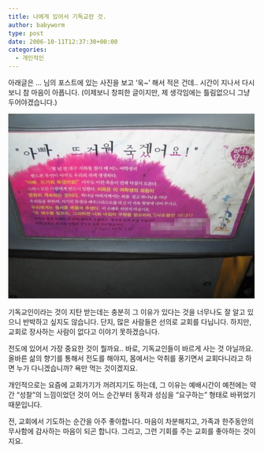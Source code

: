 ```yaml
---
title: 나에게 있어서 기독교란 것.
author: babyworm
type: post
date: 2006-10-11T12:37:30+00:00
categories:
  - 개인적인
---
```

아래글은 … 님의 포스트에 있는 사진을 보고 ‘욱~’ 해서 적은 건데.. 시간이 지나서 다시보니 참 마음이 아픕니다. (이제보니 창피한 글이지만, 제 생각임에는 틀림없으니 그냥 두어야겠습니다.)

<img src="1103370686.jpg">

기독교인이라는 것이 지탄 받는데는 충분히 그 이유가 있다는 것을 너무나도 잘 알고 있으니 반박하고 싶지도 않습니다.
단지, 많은 사람들은 선의로 교회를 다닙니다.
하지만, 교회로 장사하는 사람이 없다고 이야기 못하겠습니다.

전도에 있어서 가장 중요한 것이 뭘까요..
바로, 기독교인들이 바르게 사는 것 아닐까요.
올바른 삶의 향기를 통해서 전도를 해야지, 몸에서는 악취를 풍기면서 교회다니라고 하면 누가 다니겠습니까?
욕만 먹는 것이겠지요.

개인적으로는 요즘에 교회가기가 꺼려지기도 하는데, 그 이유는 예배시간이 예전에는 약간 “성찰”의 느낌이었던 것이 어느 순간부터 동작과 성심을 “요구하는” 형태로 바뀌었기 때문입니다.

전, 교회에서 기도하는 순간을 아주 좋아합니다.
마음이 차분해지고, 가족과 한주동안의 무사함에 감사하는 마음이 되곤 합니다.
그리고, 그런 기회를 주는 교회를 좋아하는 것이지요.
